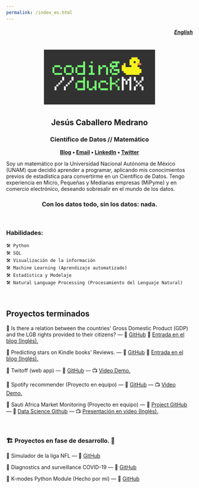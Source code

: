 ```yaml
---
permalink: /index_es.html
---
```


<h5 align="right">
<a href="/index.html">English</a>
</h5>

<h1 align="center">
	<img
		width="300"
		alt="coding duck MX"
		src="https://raw.githubusercontent.com/CodingDuckmx/hello-world/master/codingduckMX_logo.jpeg?sanitize=true">
</h1>

<h2 align="center">
	Jesús Caballero Medrano
</h2>

<h3 align="center">
	Científico de Datos // Matemático
</h3>

<p align="center">
	<strong>
    <a href="https://medium.com/@CodingDuckMx">Blog</a>
    •
    <a href = "mailto: jcm@ciencias.unam.mx">Email</a>
		•
		<a href="https://www.linkedin.com/in/jesus-caballero-medrano/">LinkedIn</a>
		•
		<a href="https://twitter.com/CodingDuckmx">Twitter</a>
	</strong>
</p>


Soy un matemático por la Universidad Nacional Autónoma de México (UNAM) que decidió aprender a programar, aplicando mis conocimientos previos de estadística para convertirme en un Científico de Datos. Tengo experiencia en Micro, Pequeñas y Medianas empresas (MiPyme) y en comercio electrónico, deseando sobresalir en el mundo de los datos.


<h3 align="center"> Con los datos todo, sin los datos: nada. </h3>

<br>

### Habilidades:

	🛠 Python 
	🛠 SQL
	🛠 Visualización de la información
	🛠 Machine Learning (Aprendizaje automatizado)
	🛠 Estadística y Modelaje
	🛠 Natural Language Processing (Procesamiento del Lenguaje Natural)
	
<br>

## Proyectos terminados

  🚀  Is there a relation between the countries' Gross Domestic Product (GDP) and the LGB rights provided to their citizens? — 📂 <a href="https://github.com/CodingDuckmx/DS-Unit-1-Build--Correlation-between-LGBT-Rights-and-GDP">GitHub</a> 📝 <a href="https://medium.com/@CodingDuckMx/is-there-a-relation-between-lgbt-rights-and-gdp-per-capita-in-the-countries-efba6e7dcc64"> Entrada en el blog (Inglés).</a> 

  🚀 Predicting stars on Kindle books' Reviews. — 📂 <a href="https://github.com/CodingDuckmx/AmazonKindleReviews">GitHub</a> 📝 <a href="https://medium.com/@CodingDuckMx/predicting-kindle-books-reviews-3be74232e5d7"> Entrada en el blog (Inglés).</a> 

 🚀 Twitoff (web app) — 📂 <a href="https://github.com/CodingDuckmx/Twitoff">GitHub</a> — 📺 <a href="https://www.youtube.com/watch?v=9PxNpC14wQw&feature=youtu.be"> Video Demo.</a>

 🚀 Spotify recommender (Proyecto en equipo) — 📂 <a href="https://github.com/Build-Week-Spotify-Song-Recommender">GitHub</a> — 📺 <a href="https://www.youtube.com/watch?v=9PxNpC14wQw&feature=youtu.be"> Video Demo.</a>

 🚀 Sauti Africa Market Monitoring  (Proyecto en equipo) — 📂 <a href="https://github.com/Lambda-School-Labs/Sauti-Africa-Market-Monitoring-DS"> Project GitHub</a> 
  — 📂 <a href="https://github.com/CodingDuckmx/Sauti-Africa-Market-Monitoring-DS"> Data Science Github</a> — 📺 <a href="https://www.youtube.com/watch?v=KpBUFMyogxA&feature=youtu.be">Presentación en video (Inglés).</a>



<br>

### 🏗️ Proyectos en fase de desarrollo. 🚧

  🚀 Simulador de la liga NFL — 📂 <a href="https://github.com/CodingDuckmx/NFL-simulator">GitHub</a>

  🚀 Diagnostics and surveillance COVID-19 — 📂 <a href="https://github.com/CodingDuckmx/Diagnostics-and-surveillance-COVID-19">GitHub</a>

  🚀 K-modes Python Module (Hecho por mí)  — 📂 <a href="https://github.com/CodingDuckmx/Homemade-K-modes-algorithm">GitHub</a>
